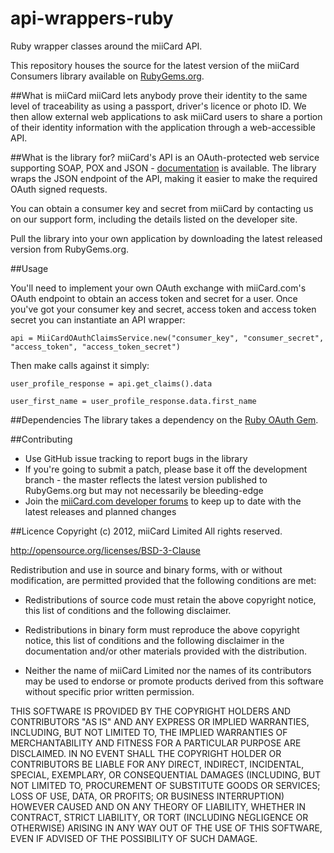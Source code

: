 api-wrappers-ruby
=================

Ruby wrapper classes around the miiCard API.

This repository houses the source for the latest version of the miiCard Consumers library available on [RubyGems.org](http://rubygems.org).

##What is miiCard
miiCard lets anybody prove their identity to the same level of traceability as using a passport, driver's licence or photo ID. We then allow external web applications to ask miiCard users to share a portion of their identity information with the application through a web-accessible API.

##What is the library for?
miiCard's API is an OAuth-protected web service supporting SOAP, POX and JSON - [documentation](http://www.miicard.com/developers) is available. The library wraps the JSON endpoint of the API, making it easier to make the required OAuth signed requests. 

You can obtain a consumer key and secret from miiCard by contacting us on our support form, including the details listed on the developer site.

Pull the library into your own application by downloading the latest released version from RubyGems.org.

##Usage

You'll need to implement your own OAuth exchange with miiCard.com's OAuth endpoint to obtain an access token and secret for a user. Once you've got your consumer key and secret, access token and access token secret you can instantiate an API wrapper:

    api = MiiCardOAuthClaimsService.new("consumer_key", "consumer_secret", "access_token", "access_token_secret")

Then make calls against it simply:

    user_profile_response = api.get_claims().data
    
    user_first_name = user_profile_response.data.first_name

##Dependencies
The library takes a dependency on the [Ruby OAuth Gem](http://oauth.rubyforge.org/).

##Contributing
* Use GitHub issue tracking to report bugs in the library
* If you're going to submit a patch, please base it off the development branch - the master reflects the latest version published to RubyGems.org but may not necessarily be bleeding-edge
* Join the [miiCard.com developer forums](http://devforum.miicard.com) to keep up to date with the latest releases and planned changes

##Licence
Copyright (c) 2012, miiCard Limited All rights reserved.

http://opensource.org/licenses/BSD-3-Clause

Redistribution and use in source and binary forms, with or without modification, are permitted provided that the following conditions are met:

- Redistributions of source code must retain the above copyright notice, this list of conditions and the following disclaimer.

- Redistributions in binary form must reproduce the above copyright notice, this list of conditions and the following disclaimer in the documentation and/or other materials provided with the distribution.

- Neither the name of miiCard Limited nor the names of its contributors may be used to endorse or promote products derived from this software without specific prior written permission.

THIS SOFTWARE IS PROVIDED BY THE COPYRIGHT HOLDERS AND CONTRIBUTORS "AS IS" AND ANY EXPRESS OR IMPLIED WARRANTIES, INCLUDING, BUT NOT LIMITED TO, THE IMPLIED WARRANTIES OF MERCHANTABILITY AND FITNESS FOR A PARTICULAR PURPOSE ARE DISCLAIMED. IN NO EVENT SHALL THE COPYRIGHT HOLDER OR CONTRIBUTORS BE LIABLE FOR ANY DIRECT, INDIRECT, INCIDENTAL, SPECIAL, EXEMPLARY, OR CONSEQUENTIAL DAMAGES (INCLUDING, BUT NOT LIMITED TO, PROCUREMENT OF SUBSTITUTE GOODS OR SERVICES; LOSS OF USE, DATA, OR PROFITS; OR BUSINESS INTERRUPTION) HOWEVER CAUSED AND ON ANY THEORY OF LIABILITY, WHETHER IN CONTRACT, STRICT LIABILITY, OR TORT (INCLUDING NEGLIGENCE OR OTHERWISE) ARISING IN ANY WAY OUT OF THE USE OF THIS SOFTWARE, EVEN IF ADVISED OF THE POSSIBILITY OF SUCH DAMAGE.